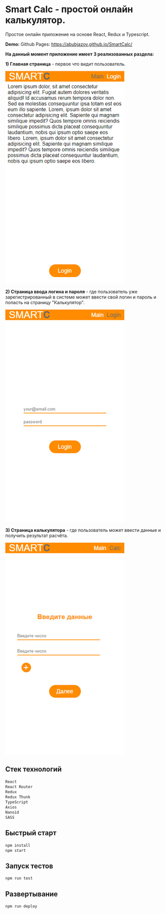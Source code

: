 # Smart Calc - простой онлайн калькулятор.

Простое онлайн приложение на основе React, Redux и Typescript.

**Demo:**
Github Pages: https://abubjazov.github.io/SmartCalc/

**На данный момент приложение имеет 3 реализованных раздела:**

**1) Главная страница** - первое что видит пользователь.

![LANDING](docs/main.jpg)

**2) Страница ввода логина и пароля** - где пользователь уже зарегистрированный в системе может ввести свой логин и пароль и попасть на страницу "Калькулятор".

![LANDING](docs/login.jpg)

**3) Страница калькулятора** - где пользователь может ввести данные и получить результат расчёта.

![LANDING](docs/calc.jpg)

## Стек технологий

```
React
React Router
Redux
Redux Thunk
TypeScript
Axios
Nanoid
SASS
```

## Быстрый старт

```
npm install
npm start
```

## Запуск тестов

```
npm run test
```

## Развертывание

```
npm run deploy
```

